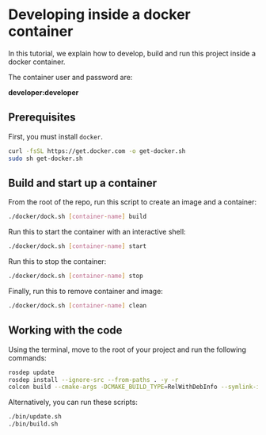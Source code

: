 # Developing inside a docker container

In this tutorial, we explain how to develop, build and run this project inside a docker container.

The container user and password are:

**developer:developer**

## Prerequisites

First, you must install `docker`.

```bash
curl -fsSL https://get.docker.com -o get-docker.sh
sudo sh get-docker.sh
```

## Build and start up a container

From the root of the repo, run this script to create an image and a container:

```bash
./docker/dock.sh [container-name] build
```

Run this to start the container with an interactive shell:

```bash
./docker/dock.sh [container-name] start
```

Run this to stop the container:

```bash
./docker/dock.sh [container-name] stop
```

Finally, run this to remove container and image:

```bash
./docker/dock.sh [container-name] clean
```

## Working with the code

Using the terminal, move to the root of your project and run the following commands:

```bash
rosdep update
rosdep install --ignore-src --from-paths . -y -r
colcon build --cmake-args -DCMAKE_BUILD_TYPE=RelWithDebInfo --symlink-install --event-handlers log-
```

Alternatively, you can run these scripts:

```bash
./bin/update.sh
./bin/build.sh
```
